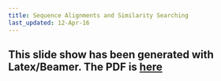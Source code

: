 ```yaml
---
title: Sequence Alignments and Similarity Searching
last_updated: 12-Apr-16
---
```


## This slide show has been generated with Latex/Beamer. The PDF is [here](https://drive.google.com/file/d/0B-lLYVUOliJFSFZ6TEstd1lVNFU/view?usp=sharing)

